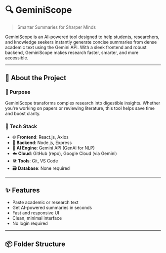 # 🔍 GeminiScope

> Smarter Summaries for Sharper Minds

GeminiScope is an AI-powered tool designed to help students, researchers, and knowledge seekers instantly generate concise summaries from dense academic text using the Gemini API. With a sleek frontend and robust backend, GeminiScope makes research faster, smarter, and more accessible.

---

## 🧠 About the Project

### 📌 Purpose
GeminiScope transforms complex research into digestible insights. Whether you're working on papers or reviewing literature, this tool helps save time and boost clarity.

### 🧱 Tech Stack
- 🌐 **Frontend**: React.js, Axios  
- 🔧 **Backend**: Node.js, Express  
- 🤖 **AI Engine**: Gemini API (GenAI for NLP)  
- ☁️ **Cloud**: GitHub (repo), Google Cloud (via Gemini)  
- 🛠️ **Tools**: Git, VS Code  
- 🗃️ **Database**: None required

---

## ✨ Features

- Paste academic or research text  
- Get AI-powered summaries in seconds  
- Fast and responsive UI  
- Clean, minimal interface  
- No login required

---

## 📦 Folder Structure
